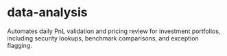 # data-analysis
Automates daily PnL validation and pricing review for investment portfolios, including security lookups, benchmark comparisons, and exception flagging.

